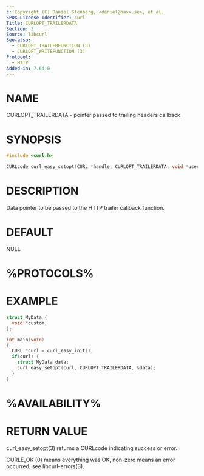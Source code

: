 ```yaml
---
c: Copyright (C) Daniel Stenberg, <daniel@haxx.se>, et al.
SPDX-License-Identifier: curl
Title: CURLOPT_TRAILERDATA
Section: 3
Source: libcurl
See-also:
  - CURLOPT_TRAILERFUNCTION (3)
  - CURLOPT_WRITEFUNCTION (3)
Protocol:
  - HTTP
Added-in: 7.64.0
---
```


# NAME

CURLOPT_TRAILERDATA - pointer passed to trailing headers callback

# SYNOPSIS

~~~c
#include <curl.h>

CURLcode curl_easy_setopt(CURL *handle, CURLOPT_TRAILERDATA, void *userdata);
~~~

# DESCRIPTION

Data pointer to be passed to the HTTP trailer callback function.

# DEFAULT

NULL

# %PROTOCOLS%

# EXAMPLE

~~~c
struct MyData {
  void *custom;
};

int main(void)
{
  CURL *curl = curl_easy_init();
  if(curl) {
    struct MyData data;
    curl_easy_setopt(curl, CURLOPT_TRAILERDATA, &data);
  }
}
~~~

# %AVAILABILITY%

# RETURN VALUE

curl_easy_setopt(3) returns a CURLcode indicating success or error.

CURLE_OK (0) means everything was OK, non-zero means an error occurred, see
libcurl-errors(3).
